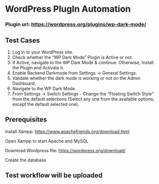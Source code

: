
# WordPress PlugIn Automation

 

### Plugin url: https://wordpress.org/plugins/wp-dark-mode/  

## Test Cases 
1. Log in to your WordPress site.  
2. Check whether the “WP Dark Mode” Plugin is Active or not.  
3. If Active, navigate to the WP Dark Mode & continue. Otherwise, Install the Plugin and Activate it.  
4. Enable Backend Darkmode from Settings -> General Settings.  
5. Validate whether the dark mode is working or not on the Admin Dashboard.  
6. Navigate to the WP Dark Mode.  
7. From Settings -> Switch Settings - Change the “Floating Switch Style” from the default selections (Select any one from the available options, except the default selected one).   

## Prerequisites
Install Xampp: https://www.apachefriends.org/download.html  

Open Xampp to start Apache and MySQL  

Download Wordpress file: https://wordpress.org/download/  

Create the database  

## Test workflow will be uploaded




